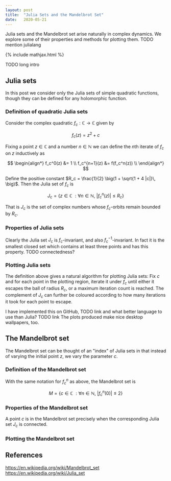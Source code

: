 ```yaml
---
layout: post
title:  "Julia Sets and the Mandelbrot Set"
date:   2020-05-21
---
```


Julia sets and the Mandelbrot set arise naturally in complex dynamics.
We explore some of their properties and methods for plotting them.
TODO mention julialang

{% include mathjax.html %}

TODO long intro

## Julia sets

In this post we consider only the Julia sets of simple quadratic functions,
though they can be defined for any holomorphic function.

### Definition of quadratic Julia sets

Consider the complex quadratic $f_c : \mathbb{C} \to \mathbb{C}$ given by

$$
  f_c(z) = z^2 + c
$$

Fixing a point $z \in \mathbb{C}$ and a number
$n \in \mathbb{N}$ we can define the
$n$th iterate of $f_c$ on $z$ inductively as

$$
\begin{align*}
  f_c^0(z) &= 1 \\
  f_c^{n+1}(z) &= f(f_c^n(z)) \\
\end{align*}
$$

Define the positive constant
$R_c = \frac{1}{2} \big(1 + \sqrt{1 + 4 |c|}\, \big)$.
Then the Julia set of $f_c$ is

$$
  J_c = \{ z \in \mathbb{C} \
          : \forall n \in \mathbb{N}, \
          |f_c^n(z)| \leq R_c
        \}
$$

That is $J_c$ is the set of complex numbers whose
$f_c$-orbits remain bounded by $R_c$.


### Properties of Julia sets

Clearly the Julia set $J_c$ is $f_c$-invariant,
and also $f_c^{-1}$-invariant.
In fact it is the smallest closed set which contains
at least three points and has this property.
TODO connectedness?

### Plotting Julia sets

The definition above gives a natural algorithm for plotting Julia sets:
Fix $c$ and for each point in the plotting region,
iterate it under $f_c$ until either it escapes
the ball of radius $R_c$,
or a maximum iteration count is reached.
The complement of $J_c$ can further be coloured
according to how many iterations it took
for each point to escape.

I have implemented this on
GitHub,
TODO link
and what better language to use than
Julia?
TODO link
The plots produced make nice desktop wallpapers, too.


## The Mandelbrot set

The Mandelbrot set can be thought of an
"index" of Julia sets in that instead of
varying the initial point $z$,
we vary the parameter $c$.

### Definition of the Mandelbrot set

With the same notation for $f_c^n$ as above,
the Mandelbrot set is

$$
  M = \{ c \in \mathbb{C} \
          : \forall n \in \mathbb{N}, \
          |f_c^n(0)| \leq 2
        \}
$$

### Properties of the Mandelbrot set

A point $c$ is in the Mandelbrot set precisely when
the corresponding Julia set $J_c$ is connected.

### Plotting the Mandelbrot set

## References
https://en.wikipedia.org/wiki/Mandelbrot_set
https://en.wikipedia.org/wiki/Julia_set
